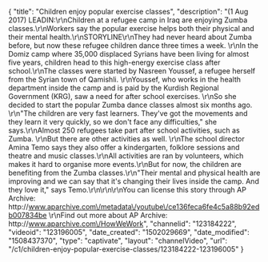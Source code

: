 {
    "title": "Children enjoy popular exercise classes",
    "description": "(1 Aug 2017) LEADIN:\r\nChildren at a refugee camp in Iraq are enjoying Zumba classes.\r\nWorkers say the popular exercise helps both their physical and their mental health.\r\nSTORYLINE\r\nThey had never heard about Zumba before, but now these refugee children dance three times a week. \r\nIn the Domiz camp where 35,000 displaced Syrians have been living for almost five years, children head to this high-energy exercise class after school.\r\nThe classes were started by Nasreen Youssef, a refugee herself from the Syrian town of Qamishli. \r\nYoussef, who works in the health department inside the camp and is paid by the Kurdish Regional Government (KRG), saw a need for after school exercises. \r\nSo she decided to start the popular Zumba dance classes almost six months ago. \r\n\"The children are very fast learners. They've got the movements and they learn it very quickly, so we don't face any difficulties,\" she says.\r\nAlmost 250 refugees take part after school activities, such as Zumba. \r\nBut there are other activities as well. \r\nThe school director Amina Temo says they also offer a kindergarten, folklore sessions and theatre and music classes.\r\nAll activities are ran by volunteers, which makes it hard to organise more events.\r\nBut for now, the children are benefiting from the Zumba classes.\r\n\"Their mental and physical health are improving and we can say that it's changing their lives inside the camp. And they love it,\" says Temo.\r\n\r\n\r\nYou can license this story through AP Archive: http:\/\/www.aparchive.com\/metadata\/youtube\/ce136feca6fe4c5a88b92edb007834be \r\nFind out more about AP Archive: http:\/\/www.aparchive.com\/HowWeWork",
    "channelid": "123184222",
    "videoid": "123196005",
    "date_created": "1502029669",
    "date_modified": "1508437370",
    "type": "captivate",
    "layout": "channelVideo",
    "url": "\/c1\/children-enjoy-popular-exercise-classes\/123184222-123196005"
}
